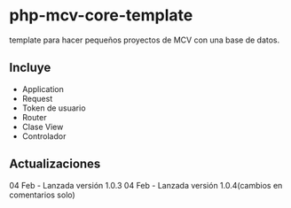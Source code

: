 # php-mcv-core-template
template para hacer pequeños proyectos de MCV con una base de datos.

## Incluye
<ul>
  <li>Application</li>
  <li>Request</li>
  <li>Token de usuario</li>
  <li>Router</li>
  <li>Clase View</li>
  <li>Controlador</li>
</ul> 

## Actualizaciones
04 Feb - Lanzada versión 1.0.3
04 Feb - Lanzada versión 1.0.4(cambios en comentarios solo)
